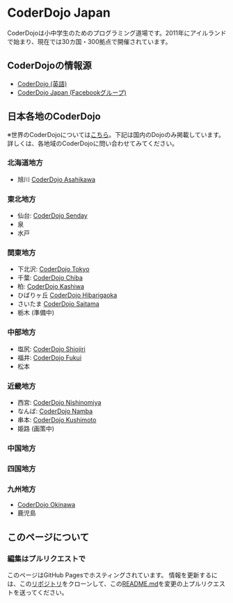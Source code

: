 CoderDojo Japan
=========================

CoderDojoは小中学生のためのプログラミング道場です。2011年にアイルランドで始まり、現在では30カ国・300拠点で開催されています。

## CoderDojoの情報源

* [CoderDojo (英語)](http://coderdojo.com/)
* [CoderDojo Japan (Facebookグループ)](https://www.facebook.com/groups/coderdojo.jp/)


## 日本各地のCoderDojo

※世界のCoderDojoについては[こちら](http://zen.coderdojo.com/)。下記は国内のDojoのみ掲載しています。詳しくは、各地域のCoderDojoに問い合わせてみてください。

### 北海道地方

* 旭川 [CoderDojo Asahikawa](http://coderdojo-asahikawa.github.io/)

### 東北地方

* 仙台: [CoderDojo Senday](http://www.cloud-garden.net/event/coderdojosendai/)
* 泉
* 水戸

### 関東地方

* 下北沢: [CoderDojo Tokyo](http://tokyo.coderdojo.jp/)
* 千葉: [CoderDojo Chiba](http://coderdojo-chiba.github.io/)
* 柏: [CoderDojo Kashiwa](http://coderdojokashiwa.wix.com/kashiwa)
* ひばりヶ丘 [CoderDojo Hibarigaoka](http://coderdojo.hanare-hibari.info/)
* さいたま [CoderDojo Saitama](http://univ7f.com/tag/coder-dojo/)
* 栃木 (準備中)

### 中部地方

* 塩尻: [CoderDojo Shiojiri](http://coderdojo.shiojiri-osslabo.com/)
* 福井: [CoderDojo Fukui](http://coderdojo.cowbell.jp/)
* 松本

### 近畿地方

* 西宮: [CoderDojo Nishinomiya](http://coderdojo-nishinomiya.doorkeeper.jp/)
* なんば: [CoderDojo Namba](https://www.facebook.com/CoderDojoNamba)
* 串本: [CoderDojo Kushimoto](http://coderdojo.kushimo.to/)
* 姫路 (画策中)

### 中国地方

### 四国地方

### 九州地方
* [CoderDojo Okinawa](http://okinawa.coderdojo.jp/)
* 鹿児島


## このページについて

### 編集はプルリクエストで

このページはGitHub Pagesでホスティングされています。
情報を更新するには、この[リポジトリ]([https://github.com/coderdojo-japan/coderdojo-japan.github.io/)をクローンして、この[README.md](https://github.com/coderdojo-japan/coderdojo-japan.github.io/edit/master/README.md)を変更の上プルリクエストを送ってください。

